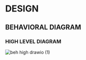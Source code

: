 # DESIGN
## BEHAVIORAL DIAGRAM
### HIGH LEVEL DIAGRAM
![beh high drawio (1)](https://user-images.githubusercontent.com/98818008/157800003-1ca0be9a-f1b7-460b-8d04-6bda3cc4a0d0.png)
